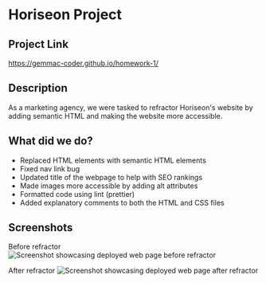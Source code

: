 # Horiseon Project

## Project Link
https://gemmac-coder.github.io/homework-1/
 
## Description 
As a marketing agency, we were tasked to refractor Horiseon's website by adding semantic HTML and making the website more accessible. 

## What did we do?
- Replaced HTML elements with semantic HTML elements
- Fixed nav link bug 
- Updated title of the webpage to help with SEO rankings
- Made images more accessible by adding alt attributes
- Formatted code using lint (prettier)
- Added explanatory comments to both the HTML and CSS files


## Screenshots

Before refractor
![Screenshot showcasing deployed web page before refractor](.assets/screenshots/before-code-refractor-homework-1-screenshot.png)

After refractor 
![Screenshot showcasing deployed web page after refractor](./assets/screenshots/after-code-refractor-gemmac-coder-github-io-homework-1.png)
